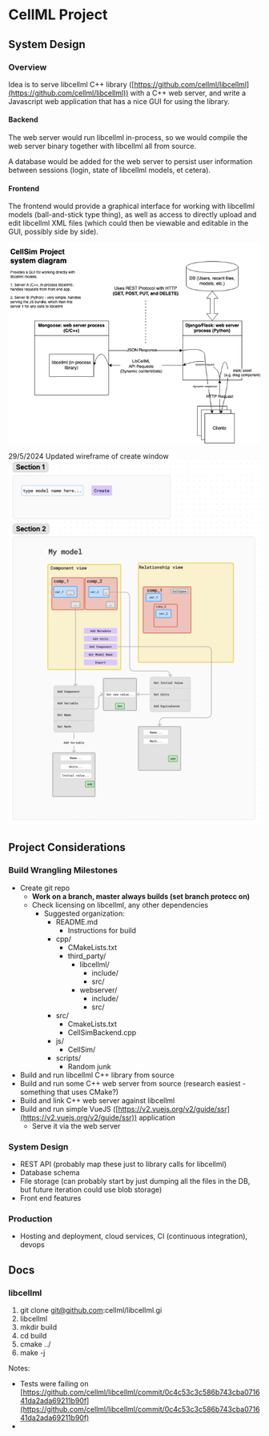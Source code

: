 # CellML Project


## System Design


### Overview

Idea is to serve libcellml C++ library ([https://github.com/cellml/libcellml](https://github.com/cellml/libcellml)) with a C++ web server, and write a Javascript web application that has a nice GUI for using the library.


#### Backend

The web server would run libcellml in-process, so we would compile the web server binary together with libcellml all from source.

A database would be added for the web server to persist user information between sessions (login, state of libcellml models, et cetera).


#### Frontend

The frontend would provide a graphical interface for working with libcellml models (ball-and-stick type thing), as well as access to directly upload and edit libcellml XML files (which could then be viewable and editable in the GUI, possibly side by side).

![diagram](images/diagram.png)

29/5/2024
Updated wireframe of create window
![create_wireframe](images/create_wireframe.png)

## Project Considerations


### Build Wrangling Milestones



* Create git repo
    * **Work on a branch, master always builds (set branch protecc on)**
    * Check licensing on libcellml, any other dependencies
        * Suggested organization: 
            * README.md
                * Instructions for build
            * cpp/
                * CMakeLists.txt
                * third_party/
                    * libcellml/
                        * include/
                        * src/
                    * webserver/
                        * include/
                        * src/
            * src/
                * CmakeLists.txt
                * CellSimBackend.cpp
            * js/
                * CellSim/
            * scripts/
                * Random junk
* Build and run libcellml C++ library from source
* Build and run some C++ web server from source (research easiest - something that uses CMake?)
* Build and link C++ web server against libcellml
* Build and run simple VueJS ([https://v2.vuejs.org/v2/guide/ssr](https://v2.vuejs.org/v2/guide/ssr)) application
    * Serve it via the web server


### System Design



* REST API (probably map these just to library calls for libcellml)
* Database schema
* File storage (can probably start by just dumping all the files in the DB, but future iteration could use blob storage)
* Front end features


### Production



* Hosting and deployment, cloud services, CI (continuous integration), devops


## Docs


### libcellml



1. git clone [git@github.com](mailto:git@github.com):cellml/libcellml.gi
2. libcellml
3. mkdir build
4. cd build
5. cmake ../
6. make -j

Notes:



* Tests were failing on [https://github.com/cellml/libcellml/commit/0c4c53c3c586b743cba071641da2ada69211b90f](https://github.com/cellml/libcellml/commit/0c4c53c3c586b743cba071641da2ada69211b90f) 
* 
